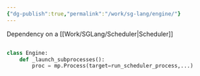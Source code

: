 ```yaml
---
{"dg-publish":true,"permalink":"/work/sg-lang/engine/"}
---
```





Dependency on a [[Work/SGLang/Scheduler\|Scheduler]]


```python title:entrypoints/engine.py

class Engine:
	def _launch_subprocesses():
		proc = mp.Process(target=run_scheduler_process,...)

```